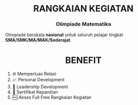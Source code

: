 <h1 style="text-align: center;">RANGKAIAN KEGIATAN</h1>

<h3 style="text-align: center;">Olimpiade Matematika</h3>

Olimpiade berskala **nasional** untuk seluruh pelajar tingkat **SMA/SMK/MA/MAK/Sederajat**.

<h1 style="text-align: center;">BENEFIT</h1>

1. 🌐 Memperluas Relasi  
2. 📈 Personal Development  
3. 🧭 Leadership Development  
4. 📄 Sertifikat Kepanitian  
5. 🆓 Akses Full Free Rangkaian Kegiatan  
